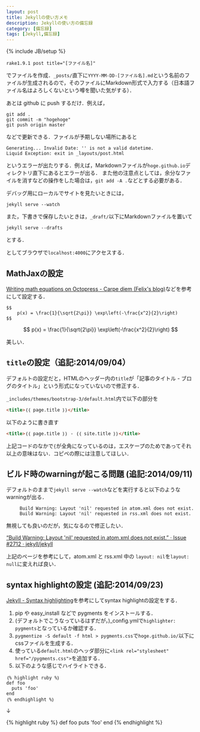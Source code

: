 ```yaml
---
layout: post
title: Jekyllの使い方メモ
description: Jekyllの使い方の備忘録
category: [備忘録]
tags: [Jekyll,備忘録]
---
```

{% include JB/setup %}

	rake1.9.1 post title="[ファイル名]"

でファイルを作成．`_posts/`直下に`YYYY-MM-DD-[ファイル名].md`という名前のファイルが生成されるので，そのファイルにMarkdown形式で入力する（日本語ファイル名はよろしくないという噂を聞いた気がする）．

あとは github に push するだけ．例えば，

	git add .
	git commit -m "hogehoge"
	git push origin master

などで更新できる．ファイルが予期しない場所にあると

	Generating... Invalid Date: '' is not a valid datetime.
	Liquid Exception: exit in _layouts/post.html

というエラーが出たりする．例えば，Markdownファイルが`hoge.github.io`ディレクトリ直下にあるとエラーが出る．
また他の注意点としては，余分なファイルを消すなどの操作をした場合は，`git add -A .`などとする必要がある．

デバッグ用にローカルでサイトを見たいときには，

~~~
jekyll serve --watch
~~~

また，下書きで保存したいときは，`_draft/`以下にMarkdownファイルを置いて

~~~
jekyll serve --drafts
~~~

とする．

としてブラウザで`localhost:4000`にアクセスする．

## MathJaxの設定
[Writing math equations on Octopress - Carpe diem (Felix's blog)](http://www.idryman.org/blog/2012/03/10/writing-math-equations-on-octopress/)などを参考にして設定する．

~~~
$$
	p(x) = \frac{1}{\sqrt{2\pi}} \exp\left(-\frac{x^2}{2}\right)
$$
~~~

$$
	p(x) = \frac{1}{\sqrt{2\pi}} \exp\left(-\frac{x^2}{2}\right)
$$

美しい．


## `title`の設定（追記:2014/09/04）
デフォルトの設定だと，HTMLのヘッダー内の`title`が「記事のタイトル - ブログのタイトル」という形式になっていないので修正する．

`_includes/themes/bootstrap-3/default.html`内で以下の部分を

~~~html
<title>｛｛ page.title ｝｝</title>
~~~

以下のように書き直す

~~~html
<title>｛｛ page.title ｝｝ - ｛｛ site.title ｝｝</title>
~~~

上記コードのなかで`{`が全角になっているのは，エスケープのためであってそれ以上の意味はない．コピペの際には注意してほしい．


## ビルド時のwarningが起こる問題 (追記:2014/09/11)
デフォルトのままで`jekyll serve --watch`などを実行すると以下のようなwarningが出る．

~~~
     Build Warning: Layout 'nil' requested in atom.xml does not exist.
     Build Warning: Layout 'nil' requested in rss.xml does not exist.
~~~

無視しても良いのだが，気になるので修正したい．

[“Build Warning: Layout 'nil' requested in atom.xml does not exist.” · Issue #2712 · jekyll/jekyll](https://github.com/jekyll/jekyll/issues/2712)

上記のページを参考にして，atom.xml と rss.xml 中の `layout: nil`を`layout: null`に変えれば良い．

## syntax highlightの設定 (追記:2014/09/23)

[Jekyll - Syntax highlighting](http://truongtx.me/2012/12/28/jekyll-bootstrap-syntax-highlighting/)を参考にしてsyntax highlightの設定をする．

1. pip や easy_install などで pygments をインストールする．
2. (デフォルトでこうなっているはずだが，)_config.ymlで`highlighter: pygments`となっているか確認する．
3. `pygmentize -S default -f html > pygments.css`で`hoge.github.io/`以下にcssファイルを生成する．
4. 使っている`default.html`のヘッダ部分に`<link rel="stylesheet" href="/pygments.css">`を追加する．
5. 以下のような感じでハイライトできる．

~~~
｛% highlight ruby %｝
def foo
  puts 'foo'
end
｛% endhighlight %｝
~~~

↓

{% highlight ruby %}
def foo
  puts 'foo'
end
{% endhighlight %}
